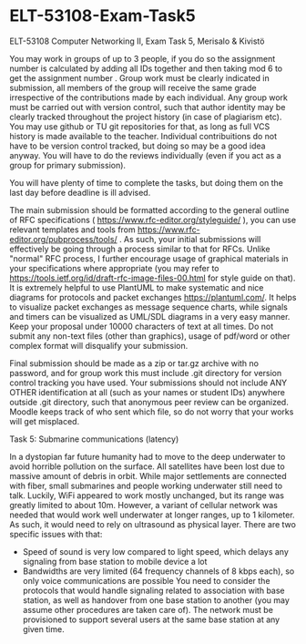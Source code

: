 # ELT-53108-Exam-Task5
ELT-53108 Computer Networking II, Exam Task 5, Merisalo &amp; Kivistö

You may work in groups of up to 3 people, if you do so the assignment number is calculated by adding all IDs together and then taking mod 6 to get the assignment number . Group work must be clearly indicated in submission, all members of the group will receive the same grade irrespective of the contributions made by each individual. Any group work must be carried out with version control, such that author identity may be clearly tracked throughout the project history (in case of plagiarism etc). You may use github or TU git repositories for that, as long as full VCS history is made available to the teacher. Individual contribuitions do not have to be version control tracked, but doing so may be a good idea anyway. You will have to do the reviews individually (even if you act as a group for primary submission).

You will have plenty of time to complete the tasks, but doing them on the last day before deadline is ill advised.

The main submission should be formatted according to the general outline of RFC specifications ( https://www.rfc-editor.org/styleguide/ ), you can use relevant templates and tools from https://www.rfc-editor.org/pubprocess/tools/ . As such, your initial submissions will effectively be going through a process similar to that for RFCs. Unlike "normal" RFC process, I further encourage usage of graphical materials in your specifications where appropriate (you may refer to https://tools.ietf.org/id/draft-rfc-image-files-00.html for style guide on that). It is extremely helpful to use PlantUML to make systematic and nice diagrams for protocols and packet exchanges https://plantuml.com/.  It helps to visualize packet exchanges as message sequence charts, while signals and timers can be visualized as UML/SDL diagrams in a very easy manner. Keep your proposal under 10000 characters of text at all times. Do not submit any non-text files (other than graphics), usage of pdf/word or other complex format will disqualify your submission.

Final submission should be made as a zip or tar.gz archive with no password, and for group work this must include .git directory for version control tracking you have used. Your submissions should not include ANY OTHER identification at all (such as your names or student IDs) anywhere outside .git directory, such that anonymous peer review can be organized. Moodle keeps track of who sent which file, so do not worry that your works will get misplaced.

Task 5: Submarine communications (latency)

In a dystopian far future humanity had to move to the deep underwater to avoid horrible pollution on the surface. All satellites have been lost due to massive amount of debris in orbit. While major settlements are connected with fiber, small submarines and people working underwater still need to talk. Luckily, WiFi appeared to work mostly unchanged, but its range was greatly limited to about 10m.  However, a variant of cellular network was needed that would work well underwater at longer ranges, up to 1 kilometer. As such, it would need to rely on ultrasound as physical layer. There are two specific issues with that:
 * Speed of sound is very low compared to light speed, which delays any signaling from base station to mobile device a lot
 * Bandwidths are very limited (64 frequency channels of 8 kbps each), so only voice communications are possible
 You need to consider the protocols that would handle signaling related to association with base station, as well as handover from one base station to another (you may assume other procedures are taken care of). The network must be provisioned to support several users at the same base station at any given time.

